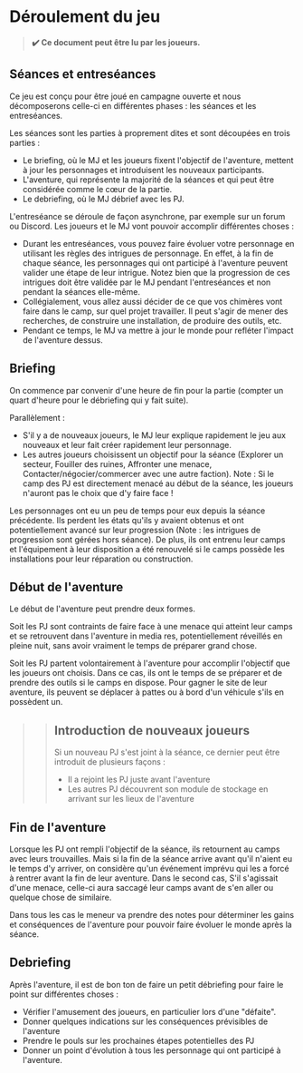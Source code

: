 # Déroulement du jeu

> **✔️ Ce document peut être lu par les joueurs.**

## Séances et entreséances

Ce jeu est conçu pour être joué en campagne ouverte et nous décomposerons celle-ci en différentes phases : les séances et les entreséances.

Les séances sont les parties à proprement dites et sont découpées en trois parties :
* Le briefing, où le MJ et les joueurs fixent l'objectif de l'aventure, mettent à jour les personnages et introduisent les nouveaux participants.
* L'aventure, qui représente la majorité de la séances et qui peut être considérée comme le cœur de la partie.
* Le debriefing, où le MJ débrief avec les PJ.

L'entreséance se déroule de façon asynchrone, par exemple sur un forum ou Discord. Les joueurs et le MJ vont pouvoir accomplir différentes choses :
* Durant les entreséances, vous pouvez faire évoluer votre personnage en utilisant les règles des intrigues de personnage. En effet, à la fin de chaque séance, les personnages qui ont participé à l'aventure peuvent valider une étape de leur intrigue. Notez bien que la progression de ces intrigues doit être validée par le MJ pendant l'entreséances et non pendant la séances elle-même.
* Collégialement, vous allez aussi décider de ce que vos chimères vont faire dans le camp, sur quel projet travailler. Il peut s'agir de mener des recherches, de construire une installation, de produire des outils, etc.
* Pendant ce temps, le MJ va mettre à jour le monde pour refléter l'impact de l'aventure dessus.

## Briefing

On commence par convenir d'une heure de fin pour la partie (compter un quart d'heure pour le débriefing qui y fait suite).

Parallèlement :
* S'il y a de nouveaux joueurs, le MJ leur explique rapidement le jeu aux nouveaux et leur fait créer rapidement leur personnage.
* Les autres joueurs choisissent un objectif pour la séance (Explorer un secteur, Fouiller des ruines, Affronter une menace, Contacter/négocier/commercer avec une autre faction). Note : Si le camp des PJ est directement menacé au début de la séance, les joueurs n'auront pas le choix que d'y faire face !

Les personnages ont eu un peu de temps pour eux depuis la séance précédente. Ils perdent les états qu'ils y avaient obtenus et ont potentiellement avancé sur leur progression (Note : les intrigues de progression sont gérées hors séance). De plus, ils ont entrenu leur camps et l'équipement à leur disposition a été renouvelé si le camps possède les installations pour leur réparation ou construction.

## Début de l'aventure

Le début de l'aventure peut prendre deux formes.

Soit les PJ sont contraints de faire face à une menace qui atteint leur camps et se retrouvent dans l'aventure in media res, potentiellement réveillés en pleine nuit, sans avoir vraiment le temps de préparer grand chose.

Soit les PJ partent volontairement à l'aventure pour accomplir l'objectif que les joueurs ont choisis. Dans ce cas, ils ont le temps de se préparer et de prendre des outils si le camps en dispose. Pour gagner le site de leur aventure, ils peuvent se déplacer à pattes ou à bord d'un véhicule s'ils en possèdent un.

>> ## Introduction de nouveaux joueurs
>>
>> Si un nouveau PJ s'est joint à la séance, ce dernier peut être introduit de plusieurs façons :
>> * Il a rejoint les PJ juste avant l'aventure
>> * Les autres PJ découvrent son module de stockage en arrivant sur les lieux de l'aventure

## Fin de l'aventure

Lorsque les PJ ont rempli l'objectif de la séance, ils retournent au camps avec leurs trouvailles. Mais si la fin de la séance arrive avant qu'il n'aient eu le temps d'y arriver, on considère qu'un événement imprévu qui les a forcé à rentrer avant la fin de leur aventure. Dans le second cas, S'il s'agissait d'une menace, celle-ci aura saccagé leur camps avant de s'en aller ou quelque chose de similaire.

Dans tous les cas le meneur va prendre des notes pour déterminer les gains et conséquences de l'aventure pour pouvoir faire évoluer le monde après la séance.

## Debriefing

Après l'aventure, il est de bon ton de faire un petit débriefing pour faire le point sur différentes choses :
* Vérifier l'amusement des joueurs, en particulier lors d'une "défaite".
* Donner quelques indications sur les conséquences prévisibles de l'aventure
* Prendre le pouls sur les prochaines étapes potentielles des PJ
* Donner un point d'évolution à tous les personnage qui ont participé à l'aventure.

